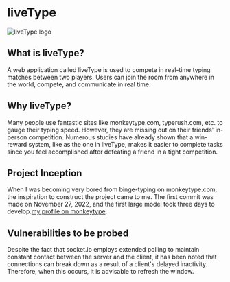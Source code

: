 
# liveType
 
![liveType logo](https://blogger.googleusercontent.com/img/b/R29vZ2xl/AVvXsEgIlQiNrsfEBRO6AIwVFWpm8ODUNLChVrudun6lt8dcnClUWI0inwLCivb_1rMc3W0m2ojMMdZ8IWcxpM7BfnOpnY8tYOpapxPAXTFogZJHNv68ineoj56i0Jtu13wniB04qQx-egQ5bdU67_pvlY7_w-YgoiB2WK65iKVbC_Wbd8wGdGu9FVJEcbaIdw/w640-h402/liveType.PNG)
## What is liveType?
A web application called liveType is used to compete in real-time typing matches between two players. Users can join the room from anywhere in the world, compete, and communicate in real time.
## Why liveType?
Many people use fantastic sites like monkeytype.com, typerush.com, etc. to gauge their typing speed. However, they are missing out on their friends' in-person competition. Numerous studies have already shown that a win-reward system, like as the one in liveType, makes it easier to complete tasks since you feel accomplished after defeating a friend in a tight competition.

## Project Inception
When I was becoming very bored from binge-typing on monkeytype.com, the inspiration to construct the project came to me.
The first commit was made on November 27, 2022, and the first large model took three days to develop.[my profile on monkeytype](https://monkeytype.com/profile/merudra).

## Vulnerabilities to be probed
Despite the fact that socket.io employs extended polling to maintain constant contact between the server and the client, it has been noted that connections can break down as a result of a client's delayed inactivity. Therefore, when this occurs, it is advisable to refresh the window.
